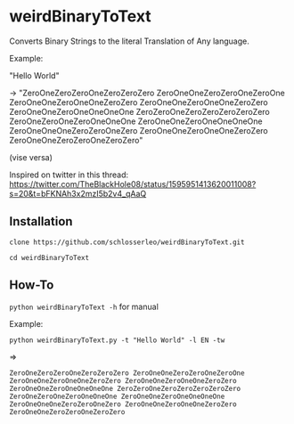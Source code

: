 # weirdBinaryToText

Converts Binary Strings to the literal Translation of Any language.

Example:

"Hello World"

-> "ZeroOneZeroZeroOneZeroZeroZero ZeroOneOneZeroZeroOneZeroOne ZeroOneOneZeroOneOneZeroZero ZeroOneOneZeroOneOneZeroZero ZeroOneOneZeroOneOneOneOne ZeroZeroOneZeroZeroZeroZeroZero ZeroOneZeroOneZeroOneOneOne ZeroOneOneZeroOneOneOneOne ZeroOneOneOneZeroZeroOneZero ZeroOneOneZeroOneOneZeroZero ZeroOneOneZeroZeroOneZeroZero"

(vise versa)

Inspired on twitter in this thread:
https://twitter.com/TheBlackHole08/status/1595951413620011008?s=20&t=bFKNAh3x2mzI5b2v4_qAaQ

## Installation
`clone https://github.com/schlosserleo/weirdBinaryToText.git`

`cd weirdBinaryToText`

## How-To
`python weirdBinaryToText -h` for manual

Example:

`python weirdBinaryToText.py -t "Hello World" -l EN -tw`

=> 

`ZeroOneZeroZeroOneZeroZeroZero ZeroOneOneZeroZeroOneZeroOne ZeroOneOneZeroOneOneZeroZero ZeroOneOneZeroOneOneZeroZero ZeroOneOneZeroOneOneOneOne ZeroZeroOneZeroZeroZeroZeroZero ZeroOneZeroOneZeroOneOneOne ZeroOneOneZeroOneOneOneOne ZeroOneOneOneZeroZeroOneZero ZeroOneOneZeroOneOneZeroZero ZeroOneOneZeroZeroOneZeroZero`
